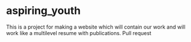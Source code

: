 # aspiring_youth
This is a project for making a website which will contain our work and will work like a multilevel resume with publications.
Pull request
